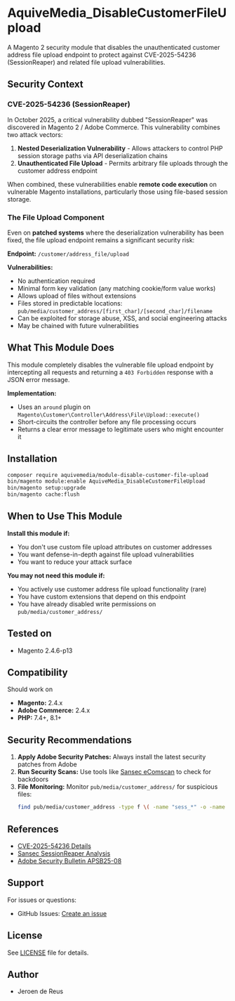 # AquiveMedia_DisableCustomerFileUpload

A Magento 2 security module that disables the unauthenticated customer address file upload endpoint to protect against CVE-2025-54236 (SessionReaper) and related file upload vulnerabilities.

## Security Context

### CVE-2025-54236 (SessionReaper)

In October 2025, a critical vulnerability dubbed "SessionReaper" was discovered in Magento 2 / Adobe Commerce. This vulnerability combines two attack vectors:

1. **Nested Deserialization Vulnerability** - Allows attackers to control PHP session storage paths via API deserialization chains
2. **Unauthenticated File Upload** - Permits arbitrary file uploads through the customer address endpoint

When combined, these vulnerabilities enable **remote code execution** on vulnerable Magento installations, particularly those using file-based session storage.

### The File Upload Component

Even on **patched systems** where the deserialization vulnerability has been fixed, the file upload endpoint remains a significant security risk:

**Endpoint:** `/customer/address_file/upload`

**Vulnerabilities:**
- No authentication required
- Minimal form key validation (any matching cookie/form value works)
- Allows upload of files without extensions
- Files stored in predictable locations: `pub/media/customer_address/[first_char]/[second_char]/filename`
- Can be exploited for storage abuse, XSS, and social engineering attacks
- May be chained with future vulnerabilities

## What This Module Does

This module completely disables the vulnerable file upload endpoint by intercepting all requests and returning a `403 Forbidden` response with a JSON error message.

**Implementation:**
- Uses an `around` plugin on `Magento\Customer\Controller\Address\File\Upload::execute()`
- Short-circuits the controller before any file processing occurs
- Returns a clear error message to legitimate users who might encounter it

## Installation

```bash
composer require aquivemedia/module-disable-customer-file-upload
bin/magento module:enable AquiveMedia_DisableCustomerFileUpload
bin/magento setup:upgrade
bin/magento cache:flush
```

## When to Use This Module

**Install this module if:**
- You don't use custom file upload attributes on customer addresses
- You want defense-in-depth against file upload vulnerabilities
- You want to reduce your attack surface

**You may not need this module if:**
- You actively use customer address file upload functionality (rare)
- You have custom extensions that depend on this endpoint
- You have already disabled write permissions on `pub/media/customer_address/`

## Tested on

- Magento 2.4.6-p13

## Compatibility

Should work on

- **Magento:** 2.4.x
- **Adobe Commerce:** 2.4.x
- **PHP:** 7.4+, 8.1+

## Security Recommendations

1. **Apply Adobe Security Patches:** Always install the latest security patches from Adobe
3. **Run Security Scans:** Use tools like [Sansec eComscan](https://sansec.io/ecomscan) to check for backdoors
4. **File Monitoring:** Monitor `pub/media/customer_address/` for suspicious files:
   ```bash
   find pub/media/customer_address -type f \( -name "sess_*" -o -name "*.php" \)
   ```

## References

- [CVE-2025-54236 Details](https://experienceleague.adobe.com/en/docs/experience-cloud-kcs/kbarticles/ka-27397)
- [Sansec SessionReaper Analysis](https://sansec.io/research/sessionreaper)
- [Adobe Security Bulletin APSB25-08](https://helpx.adobe.com/security/products/magento/apsb25-08.html)

## Support

For issues or questions:
- GitHub Issues: [Create an issue](https://github.com/aquivemedia/module-disable-customer-file-upload/issues)

## License

See [LICENSE](LICENSE) file for details.

## Author

- Jeroen de Reus
